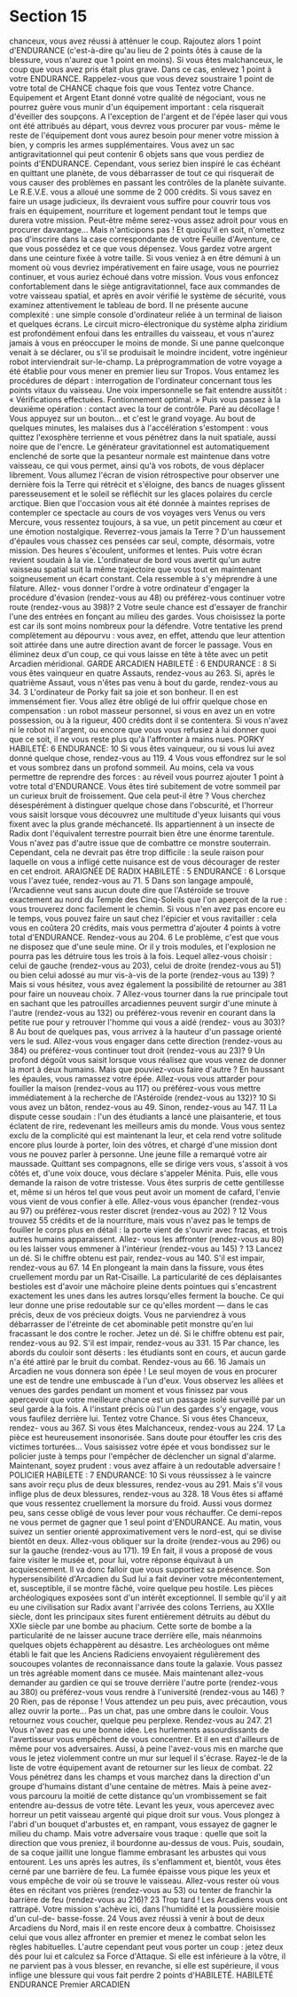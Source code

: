 # Section 15

chanceux, vous avez réussi à atténuer le coup. Rajoutez alors 1
point d'ENDURANCE (c'est-à-dire qu'au lieu de 2 points ôtés à
cause de la blessure, vous n'aurez que 1 point en moins). Si vous
êtes malchanceux, le coup que vous avez pris était plus grave.
Dans ce cas, enlevez 1 point à votre ENDURANCE.
Rappelez-vous que vous devez soustraire 1 point de votre total de
CHANCE chaque fois que vous Tentez votre Chance.
Equipement et Argent
Etant donné votre qualité de négociant, vous ne pourrez guère
vous munir d'un équipement important : cela risquerait d'éveiller
des soupçons. A l'exception de l'argent et de l'épée laser qui vous
ont été attribués au départ, vous devrez vous procurer par vous-
même le reste de l'équipement dont vous aurez besoin pour
mener
votre
mission
à
bien,
y
compris
les
armes
supplémentaires. Vous avez un sac antigravitationnel qui peut
contenir
6
objets
sans
que
vous
perdiez
de
points
d'ENDURANCE. Cependant, vous seriez bien inspiré le cas
échéant en quittant une planète, de vous débarrasser de tout ce
qui risquerait de vous causer des problèmes en passant les
contrôles de la planète suivante. Le R.E.V.E. vous a alloué une
somme de 2 000 crédits. Si vous savez en faire un usage
judicieux, ils devraient vous suffire pour couvrir tous vos frais en
équipement, nourriture et logement pendant tout le temps que
durera votre mission. Peut-être même serez-vous assez adroit
pour vous en procurer davantage... Mais n'anticipons pas ! Et
quoiqu'il en soit, n'omettez pas d'inscrire dans la case
correspondante de votre Feuille d'Aventure, ce que vous
possédez et ce que vous dépensez. Vous gardez votre argent dans
une ceinture fixée à votre taille. Si vous veniez à en être démuni à
un moment où vous devriez impérativement en faire usage, vous
ne pourriez continuer, et vous auriez échoué dans votre mission.
Vous
vous
enfoncez
confortablement
dans
le
siège
antigravitationnel, face aux commandes de votre vaisseau
spatial, et après en avoir vérifié le système de sécurité, vous
examinez attentivement le tableau de bord. Il ne présente aucune
complexité : une simple console d'ordinateur reliée à un terminal
de liaison et quelques écrans. Le circuit micro-électronique du
système alpha ziridium est profondément enfoui dans les
entrailles du vaisseau, et vous n'aurez jamais à vous en
préoccuper le moins de monde. Si une panne quelconque venait
à se déclarer, ou s'il se produisait le moindre incident, votre
ingénieur
robot
interviendrait
sur-le-champ.
La
préprogrammation de votre voyage a été établie pour vous mener
en premier lieu sur Tropos. Vous entamez les procédures de
départ : interrogation de l'ordinateur concernant tous les points
vitaux du vaisseau. Une voix impersonnelle se fait entendre
aussitôt : « Vérifications effectuées. Fontionnement optimal. »
Puis vous passez à la deuxième opération : contact avec la tour de
contrôle. Paré au décollage ! Vous appuyez sur un bouton... et
c'est le grand voyage. Au bout de quelques minutes, les malaises
dus à l'accélération s'estompent : vous quittez l'exosphère
terrienne et vous pénétrez dans la nuit spatiale, aussi noire que
de l'encre. Le générateur gravitationnel est automatiquement
enclenché de sorte que la pesanteur normale est maintenue dans
votre vaisseau, ce qui vous permet, ainsi qu'à vos robots, de vous
déplacer librement. Vous allumez l'écran de vision rétrospective
pour observer une dernière fois la Terre qui rétrécit et s'éloigne,
des bancs de nuages glissent paresseusement et le soleil se
réfléchit sur les glaces polaires du cercle arctique. Bien que
l'occasion vous ait été donnée à maintes reprises de contempler
ce spectacle au cours de vos voyages vers Venus ou vers Mercure,
vous ressentez toujours, à sa vue, un petit pincement au cœur et
une émotion nostalgique. Reverrez-vous jamais la Terre ? D'un
haussement d'épaules vous chassez ces pensées car seul, compte,
désormais, votre mission. Des heures s'écoulent, uniformes et
lentes. Puis votre écran revient soudain à la vie. L'ordinateur de
bord vous avertit qu'un autre vaisseau spatial suit la même
trajectoire que vous tout en maintenant soigneusement un écart
constant. Cela ressemble à s'y méprendre à une filature. Allez-
vous donner l'ordre à votre ordinateur d'engager la procédure
d'évasion (rendez-vous au 48) ou préférez-vous continuer votre
route (rendez-vous au 398)?
2
Votre seule chance est d'essayer de franchir l'une des entrées en
fonçant au milieu des gardes. Vous choisissez la porte est car ils
sont moins nombreux pour la défendre. Votre tentative les prend
complètement au dépourvu : vous avez, en effet, attendu que leur
attention soit attirée dans une autre direction avant de forcer le
passage. Vous en éliminez deux d'un coup, ce qui vous laisse en
tête à tête avec un petit Arcadien méridional.
GARDE ARCADIEN HABILETÉ : 6 ENDURANCE : 8
Si vous êtes vainqueur en quatre Assauts, rendez-vous au 263.
Si, après le quatrième Assaut, vous n'êtes pas venu à bout du
garde, rendez-vous au 34.
3
L'ordinateur de Porky fait sa joie et son bonheur. Il en est
immensément fier. Vous allez être obligé de lui offrir quelque
chose en compensation : un robot masseur personnel, si vous en
avez un en votre possession, ou à la rigueur, 400 crédits dont il
se contentera. Si vous n'avez ni le robot ni l'argent, ou encore que
vous vous refusiez à lui donner quoi que ce soit, il ne vous reste
plus qu'à l'affronter à mains nues.
PORKY HABILETÉ: 6 ENDURANCE: 10
Si vous êtes vainqueur, ou si vous lui avez donné quelque chose,
rendez-vous au 119.
4
Vous vous effondrez sur le sol et vous sombrez dans un profond
sommeil. Au moins, cela va vous permettre de reprendre des
forces : au réveil vous pourrez ajouter 1 point à votre total
d'ENDURANCE. Vous êtes tiré subitement de votre sommeil
par un curieux bruit de froissement. Que cela peut-il être ? Vous
cherchez désespérément à distinguer quelque chose dans
l'obscurité, et l'horreur vous saisit lorsque vous découvrez une
multitude d'yeux luisants qui vous fixent avec la plus grande
méchanceté.
Ils appartiennent à un insecte de Radix dont l'équivalent
terrestre pourrait bien être une énorme tarentule. Vous n'avez
pas d'autre issue que de combattre ce monstre souterrain.
Cependant, cela ne devrait pas être trop difficile : la seule raison
pour laquelle on vous a infligé cette nuisance est de vous
décourager de rester en cet endroit.
ARAIGNÉE DE RADIX HABILETÉ : 5 ENDURANCE : 6
Lorsque vous l'avez tuée, rendez-vous au 71.
5
Dans son langage ampoulé, l'Arcadienne veut sans aucun doute
dire que l'Astéroïde se trouve exactement au nord du Temple des
Cinq-Soleils que l'on aperçoit de la rue : vous trouverez donc
facilement le chemin. Si vous n'en avez pas encore eu le temps,
vous pouvez faire un saut chez l'épicier et vous ravitailler : cela
vous en coûtera 20 crédits, mais vous permettra d'ajouter 4
points à votre total d'ENDURANCE. Rendez-vous au 204.
6
Le problème, c'est que vous ne disposez que d'une seule mine. Or
il y trois modules, et l'explosion ne pourra pas les détruire tous
les trois à la fois. Lequel allez-vous choisir : celui de gauche
(rendez-vous au 203), celui de droite (rendez-vous au 51) ou
bien celui adossé au mur vis-à-vis de la porte (rendez-vous au
139) ? Mais si vous hésitez, vous avez également la possibilité de
retourner au 381 pour faire un nouveau choix.
7
Allez-vous tourner dans la rue principale tout en sachant que les
patrouilles arcadiennes peuvent surgir d'une minute à l'autre
(rendez-vous au 132) ou préférez-vous revenir en courant dans
la petite rue pour y retrouver l'homme qui vous a aidé (rendez-
vous au 303)?
8
Au bout de quelques pas, vous arrivez à la hauteur d'un passage
orienté vers le sud. Allez-vous vous engager dans cette direction
(rendez-vous au 384) ou préférez-vous continuer tout droit
(rendez-vous au 23)?
9
Un profond dégoût vous saisit lorsque vous réalisez que vous
venez de donner la mort à deux humains. Mais que pouviez-vous
faire d'autre ? En haussant les épaules, vous ramassez votre épée.
Allez-vous vous attarder pour fouiller la maison (rendez-vous au
117) ou préférez-vous vous mettre immédiatement à la recherche
de l'Astéroïde (rendez-vous au 132)?
10
Si vous avez un bâton, rendez-vous au 49. Sinon, rendez-vous au
147.
11
La dispute cesse soudain : l'un des étudiants a lancé une
plaisanterie, et tous éclatent de rire, redevenant les meilleurs
amis du monde. Vous vous sentez exclu de la complicité qui est
maintenant la leur, et cela rend votre solitude encore plus lourde
à porter, loin des vôtres, et chargé d'une mission dont vous ne
pouvez parler à personne. Une jeune fille a remarqué votre air
maussade. Quittant ses compagnons, elle se dirige vers vous,
s'assoit à vos côtés et, d'une voix douce, vous déclare s'appeler
Ménita. Puis, elle vous demande la raison de votre tristesse. Vous
êtes surpris de cette gentillesse et, même si un héros tel que vous
peut avoir un moment de cafard, l'envie vous vient de vous
confier à elle. Allez-vous vous épancher (rendez-vous au 97) ou
préférez-vous rester discret (rendez-vous au 202) ?
12
Vous trouvez 55 crédits et de la nourriture, mais vous n'avez pas
le temps de fouiller le corps plus en détail : la porte vient de
s'ouvrir avec fracas, et trois autres humains apparaissent. Allez-
vous les affronter (rendez-vous au 80) ou les laisser vous
emmener à l'intérieur (rendez-vous au 145) ?
13
Lancez un dé. Si le chiffre obtenu est pair, rendez-vous au 140.
S'il est impair, rendez-vous au 67.
14
En plongeant la main dans la fissure, vous êtes cruellement
mordu par un Rat-Cisaille. La particularité de ces déplaisantes
bestioles est d'avoir une mâchoire pleine dents pointues qui
s'encastrent exactement les unes dans les autres lorsqu'elles
ferment la bouche. Ce qui leur donne une prise redoutable sur ce
qu'elles mordent — dans le cas précis, deux de vos précieux
doigts. Vous ne parviendrez à vous débarrasser de l'étreinte de
cet abominable petit monstre qu'en lui fracassant le dos contre le
rocher. Jetez un dé. Si le chiffre obtenu est pair, rendez-vous au
92. S'il est impair, rendez-vous au 331.
15
Par chance, les abords du couloir sont déserts : les étudiants sont
en cours, et aucun garde n'a été attiré par le bruit du combat.
Rendez-vous au 66.
16
Jamais un Arcadien ne vous donnera son épée ! Le seul moyen
de vous en procurer une est de tendre une embuscade à l'un
d'eux. Vous observez les allées et venues des gardes pendant un
moment et vous finissez par vous apercevoir que votre meilleure
chance est un passage isolé surveillé par un seul garde à la fois. A
l'instant précis où l'un des gardes s'y engage, vous vous faufilez
derrière lui. Tentez votre Chance. Si vous êtes Chanceux, rendez-
vous au 367. Si vous êtes Malchanceux, rendez-vous au 224.
17
La pièce est heureusement insonorisée. Sans doute pour étouffer
les cris des victimes torturées... Vous saisissez votre épée et vous
bondissez sur le policier juste à temps pour l'empêcher de
déclencher un signal d'alarme. Maintenant, soyez prudent : vous
avez affaire à un redoutable adversaire !
POLICIER HABILETE : 7 ENDURANCE: 10
Si vous réussissez à le vaincre sans avoir reçu plus de deux
blessures, rendez-vous au 291. Mais s'il vous inflige plus de deux
blessures, rendez-vous au 328.
18
Vous êtes si affamé que vous ressentez cruellement la morsure
du froid. Aussi vous dormez peu, sans cesse obligé de vous lever
pour vous réchauffer. Ce demi-repos ne vous permet de gagner
que 1 seul point d'ENDURANCE. Au matin, vous suivez un
sentier orienté approximativement vers le nord-est, qui se divise
bientôt en deux. Allez-vous obliquer sur la droite (rendez-vous
au 296) ou sur la gauche (rendez-vous au 171).
19
En fait, il vous a proposé de vous faire visiter le musée et, pour
lui, votre réponse équivaut à un acquiescement. Il va donc falloir
que vous supportiez sa présence. Son hypersensibilité d'Arcadien
du Sud lui a fait deviner votre mécontentement, et, susceptible, il
se montre fâché, voire quelque peu hostile. Les pièces
archéologiques exposées sont d'un intérêt exceptionnel. Il semble
qu'il y ait eu une civilisation sur Radix avant l'arrivée des colons
Terriens, au XXIIe siècle, dont les principaux sites furent
entièrement détruits au début du XXIe siècle par une bombe au
phacium. Cette sorte de bombe a la particularité de ne laisser
aucune trace derrière elle, mais néanmoins quelques objets
échappèrent au désastre. Les archéologues ont même établi le
fait que les Anciens Radiciens envoyaient régulièrement des
soucoupes volantes de reconnaissance dans toute la galaxie. Vous
passez un très agréable moment dans ce musée. Mais maintenant
allez-vous demander au gardien ce qui se trouve derrière l'autre
porte (rendez-vous au 380) ou préférez-vous vous rendre à
l'université (rendez-vous au 146) ?
20
Rien, pas de réponse ! Vous attendez un peu puis, avec
précaution, vous allez ouvrir la porte... Pas un chat, pas une
ombre dans le couloir. Vous retournez vous coucher, quelque peu
perplexe. Rendez-vous au 247.
21
Vous n'avez pas eu une bonne idée. Les hurlements
assourdissants de l'avertisseur vous empêchent de vous
concentrer. Et il en est d'ailleurs de même pour vos adversaires.
Aussi, à peine l'avez-vous mis en marche que vous le jetez
violemment contre un mur sur lequel il s'écrase. Rayez-le de la
liste de votre équipement avant de retourner sur les lieux de
combat.
22
Vous pénétrez dans les champs et vous marchez dans la direction
d'un groupe d'humains distant d'une centaine de mètres. Mais à
peine avez-vous parcouru la moitié de cette distance qu'un
vrombissement se fait entendre au-dessus de votre tête. Levant
les yeux, vous apercevez avec horreur un petit vaisseau argenté
qui pique droit sur vous. Vous plongez à l'abri d'un bouquet
d'arbustes et, en rampant, vous essayez de gagner le milieu du
champ. Mais votre adversaire vous traque : quelle que soit la
direction que vous preniez, il bourdonne au-dessus de vous. Puis,
soudain, de sa coque jaillit une longue flamme embrasant les
arbustes qui vous entourent. Les uns après les autres, ils
s'enflamment et, bientôt, vous êtes cerné par une barrière de feu.
La fumée épaisse vous pique les yeux et vous empêche de voir où
se trouve le vaisseau. Allez-vous rester où vous êtes en récitant
vos prières (rendez-vous au 53) ou tenter de franchir la barrière
de feu (rendez-vous au 216)?
23
Trop tard ! Les Arcadiens vous ont rattrapé. Votre mission
s'achève ici, dans l'humidité et la poussière moisie d'un cul-de-
basse-fosse.
24
Vous avez réussi à venir à bout de deux Arcadiens du Nord, mais
il en reste encore deux à combattre. Choisissez celui que vous
allez affronter en premier et menez le combat selon les règles
habituelles. L'autre cependant peut vous porter un coup : jetez
deux dés pour lui et calculez sa Force d'Attaque. Si elle est
inférieure à la vôtre, il ne parvient pas à vous blesser, en
revanche, si elle est supérieure, il vous inflige une blessure qui
vous fait perdre 2 points d'HABILETÉ.
HABILETÉ ENDURANCE
Premier ARCADIEN